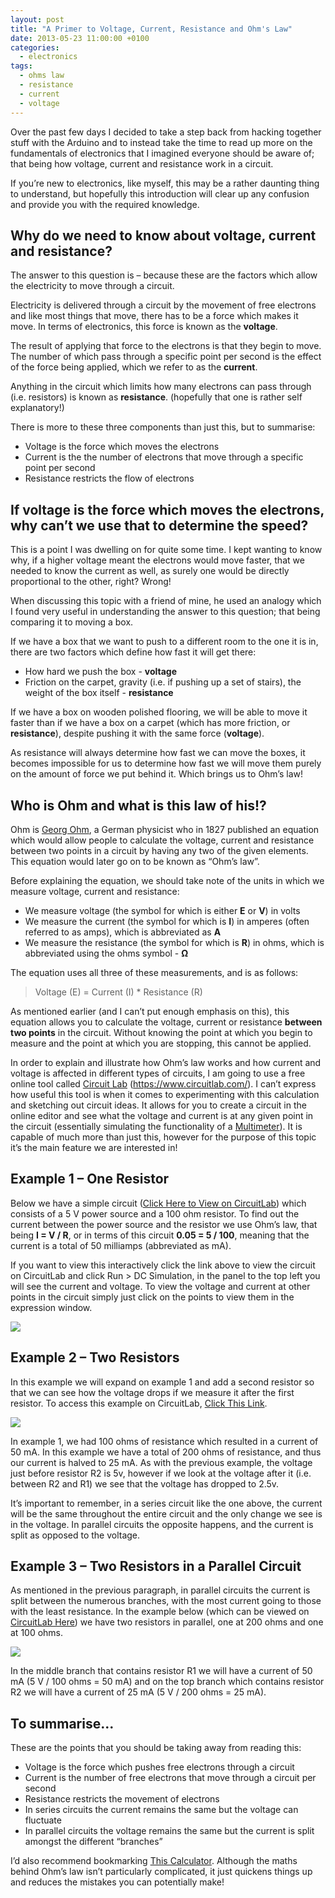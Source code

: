 ```yaml
---
layout: post
title: "A Primer to Voltage, Current, Resistance and Ohm's Law"
date: 2013-05-23 11:00:00 +0100
categories:
  - electronics
tags:
  - ohms law
  - resistance
  - current
  - voltage
---
```

Over the past few days I decided to take a step back from hacking together stuff with the Arduino and to instead take the time to read up more on the fundamentals of electronics that I imagined everyone should be aware of; that being how voltage, current and resistance work in a circuit.

If you’re new to electronics, like myself, this may be a rather daunting thing to understand, but hopefully this introduction will clear up any confusion and provide you with the required knowledge.

## Why do we need to know about voltage, current and resistance?

The answer to this question is – because these are the factors which allow the electricity to move through a circuit.

Electricity is delivered through a circuit by the movement of free electrons and like most things that move, there has to be a force which makes it move. In terms of electronics, this force is known as the **voltage**.

The result of applying that force to the electrons is that they begin to move. The number of which pass through a specific point per second is the effect of the force being applied, which we refer to as the **current**.

Anything in the circuit which limits how many electrons can pass through (i.e. resistors) is known as **resistance**. (hopefully that one is rather self explanatory!)

There is more to these three components than just this, but to summarise:

*    Voltage is the force which moves the electrons
*    Current is the the number of electrons that move through a specific point per second
*    Resistance restricts the flow of electrons

## If voltage is the force which moves the electrons, why can’t we use that to determine the speed?

This is a point I was dwelling on for quite some time. I kept wanting to know why, if a higher voltage meant the electrons would move faster, that we needed to know the current as well, as surely one would be directly proportional to the other, right? Wrong!

When discussing this topic with a friend of mine, he used an analogy which I found very useful in understanding the answer to this question; that being comparing it to moving a box.

If we have a box that we want to push to a different room to the one it is in, there are two factors which define how fast it will get there:

*    How hard we push the box - **voltage**
*    Friction on the carpet, gravity (i.e. if pushing up a set of stairs), the weight of the box itself - **resistance**

If we have a box on wooden polished flooring, we will be able to move it faster than if we have a box on a carpet (which has more friction, or **resistance**), despite pushing it with the same force (**voltage**).

As resistance will always determine how fast we can move the boxes, it becomes impossible for us to determine how fast we will move them purely on the amount of force we put behind it. Which brings us to Ohm’s law!

## Who is Ohm and what is this law of his!?
Ohm is [Georg Ohm](http://en.wikipedia.org/wiki/Georg_Ohm), a German physicist who in 1827 published an equation which would allow people to calculate the voltage, current and resistance between two points in a circuit by having any two of the given elements. This equation would later go on to be known as “Ohm’s law”.

Before explaining the equation, we should take note of the units in which we measure voltage, current and resistance:

*    We measure voltage (the symbol for which is either **E** or **V**) in volts
*    We measure the current (the symbol for which is **I**) in amperes (often referred to as amps), which is abbreviated as **A**
*    We measure the resistance (the symbol for which is **R**) in ohms, which is abbreviated using the ohms symbol - **Ω**

The equation uses all three of these measurements, and is as follows:

> Voltage (E) = Current (I) * Resistance (R)

As mentioned earlier (and I can’t put enough emphasis on this), this equation allows you to calculate the voltage, current or resistance **between two points** in the circuit. Without knowing the point at which you begin to measure and the point at which you are stopping, this cannot be applied.

In order to explain and illustrate how Ohm’s law works and how current and voltage is affected in different types of circuits, I am going to use a free online tool called [Circuit Lab](https://www.circuitlab.com/) (https://www.circuitlab.com/). I can’t express how useful this tool is when it comes to experimenting with this calculation and sketching out circuit ideas. It allows for you to create a circuit in the online editor and see what the voltage and current is at any given point in the circuit (essentially simulating the functionality of a [Multimeter](http://en.wikipedia.org/wiki/Multimeter)). It is capable of much more than just this, however for the purpose of this topic it’s the main feature we are interested in!

## Example 1 – One Resistor
Below we have a simple circuit ([Click Here to View on CircuitLab](https://www.circuitlab.com/circuit/b48yx7/ohms-law-example-1/)) which consists of a 5 V power source and a 100 ohm resistor. To find out the current between the power source and the resistor we use Ohm’s law, that being **I = V / R**, or in terms of this circuit **0.05 = 5 / 100**, meaning that the current is a total of 50 milliamps (abbreviated as mA).

If you want to view this interactively click the link above to view the circuit on CircuitLab and click Run > DC Simulation, in the panel to the top left you will see the current and voltage. To view the voltage and current at other points in the circuit simply just click on the points to view them in the expression window.

![](/assets/images/a-primer-to-voltage-current-resistance-and-ohms-law/ohms_law_example_1_1_.png)

## Example 2 – Two Resistors
In this example we will expand on example 1 and add a second resistor so that we can see how the voltage drops if we measure it after the first resistor. To access this example on CircuitLab, [Click This Link](https://www.circuitlab.com/circuit/rn8sqq/ohms-law-example-2/).

![](/assets/images/a-primer-to-voltage-current-resistance-and-ohms-law/ohms_law_example_2_1_.png)

In example 1, we had 100 ohms of resistance which resulted in a current of 50 mA. In this example we have a total of 200 ohms of resistance, and thus our current is halved to 25 mA. As with the previous example, the voltage just before resistor R2 is 5v, however if we look at the voltage after it (i.e. between R2 and R1) we see that the voltage has dropped to 2.5v.

It’s important to remember, in a series circuit like the one above, the current will be the same throughout the entire circuit and the only change we see is in the voltage. In parallel circuits the opposite happens, and the current is split as opposed to the voltage.

## Example 3 – Two Resistors in a Parallel Circuit

As mentioned in the previous paragraph, in parallel circuits the current is split between the numerous branches, with the most current going to those with the least resistance. In the example below (which can be viewed on [CircuitLab Here](https://www.circuitlab.com/circuit/8dkprw/ohms-law-example-3/)) we have two resistors in parallel, one at 200 ohms and one at 100 ohms.

![](/assets/images/a-primer-to-voltage-current-resistance-and-ohms-law/ohms_law_example_3_1_.png)

In the middle branch that contains resistor R1 we will have a current of 50 mA (5 V / 100 ohms = 50 mA) and on the top branch which contains resistor R2 we will have a current of 25 mA (5 V / 200 ohms = 25 mA).

## To summarise...
These are the points that you should be taking away from reading this:

*    Voltage is the force which pushes free electrons through a circuit
*    Current is the number of free electrons that move through a circuit per second
*    Resistance restricts the movement of electrons
*    In series circuits the current remains the same but the voltage can fluctuate
*    In parallel circuits the voltage remains the same but the current is split amongst the different “branches”

I’d also recommend bookmarking [This Calculator](http://www.ohmslawcalculator.com/ohms_law_calculator.php). Although the maths behind Ohm’s law isn’t particularly complicated, it just quickens things up and reduces the mistakes you can potentially make!
